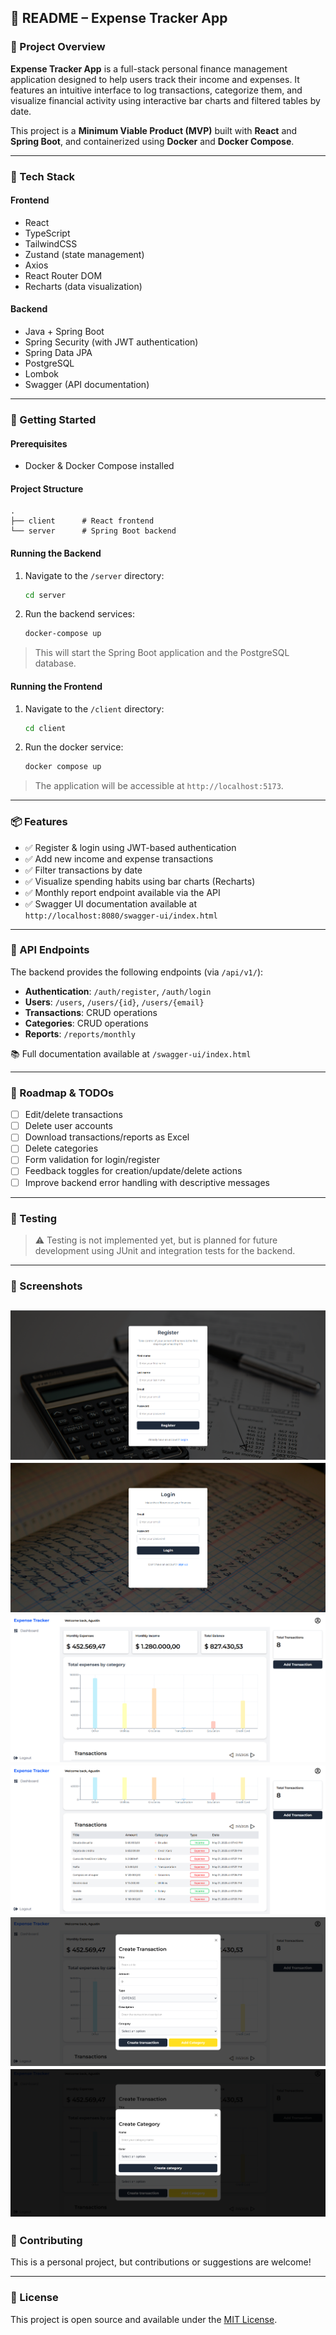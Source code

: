 ## 📘 README – Expense Tracker App

### 📌 Project Overview

**Expense Tracker App** is a full-stack personal finance management application designed to help users track their income and expenses. It features an intuitive interface to log transactions, categorize them, and visualize financial activity using interactive bar charts and filtered tables by date.

This project is a **Minimum Viable Product (MVP)** built with **React** and **Spring Boot**, and containerized using **Docker** and **Docker Compose**.

---

### 💠 Tech Stack

#### Frontend

* React
* TypeScript
* TailwindCSS
* Zustand (state management)
* Axios
* React Router DOM
* Recharts (data visualization)

#### Backend

* Java + Spring Boot
* Spring Security (with JWT authentication)
* Spring Data JPA
* PostgreSQL
* Lombok
* Swagger (API documentation)

---

### 🚀 Getting Started

#### Prerequisites

* Docker & Docker Compose installed

#### Project Structure

```
.
├── client      # React frontend
└── server      # Spring Boot backend
```

#### Running the Backend

1. Navigate to the `/server` directory:

   ```bash
   cd server
   ```
2. Run the backend services:

   ```bash
   docker-compose up
   ```

> This will start the Spring Boot application and the PostgreSQL database.

#### Running the Frontend

1. Navigate to the `/client` directory:

   ```bash
   cd client
   ```
2. Run the docker service:

   ```bash
   docker compose up
   ```

> The application will be accessible at `http://localhost:5173`.

---

### 📦 Features

* ✅ Register & login using JWT-based authentication
* ✅ Add new income and expense transactions
* ✅ Filter transactions by date
* ✅ Visualize spending habits using bar charts (Recharts)
* ✅ Monthly report endpoint available via the API
* ✅ Swagger UI documentation available at `http://localhost:8080/swagger-ui/index.html`

---

### 📡 API Endpoints

The backend provides the following endpoints (via `/api/v1/`):

* **Authentication**: `/auth/register`, `/auth/login`
* **Users**: `/users`, `/users/{id}`, `/users/{email}`
* **Transactions**: CRUD operations
* **Categories**: CRUD operations
* **Reports**: `/reports/monthly`

📚 Full documentation available at `/swagger-ui/index.html`

---

### 🔧 Roadmap & TODOs

* [ ] Edit/delete transactions
* [ ] Delete user accounts
* [ ] Download transactions/reports as Excel
* [ ] Delete categories
* [ ] Form validation for login/register
* [ ] Feedback toggles for creation/update/delete actions
* [ ] Improve backend error handling with descriptive messages

---

### 🧪 Testing

> ⚠️ Testing is not implemented yet, but is planned for future development using JUnit and integration tests for the backend.

---

### 📸 Screenshots

![alt text](/images/image-5.png)
![alt text](/images/image-4.png)
![alt text](/images/image.png)
![alt text](/images/image-1.png)
![alt text](/images/image-2.png)
![alt text](/images/image-3.png)
---

### 🤝 Contributing

This is a personal project, but contributions or suggestions are welcome!

---

### 📄 License

This project is open source and available under the [MIT License](LICENSE).
